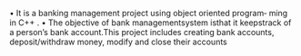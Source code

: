 • It is a banking management project using object oriented program‐
ming in C++ .
• The objective of bank managementsystem isthat it keepstrack of a
person’s bank account.This project includes creating bank accounts,
deposit/withdraw money, modify and close their accounts

